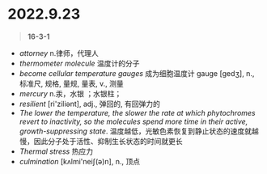 # 2022.9.23
> **16-3-1**
>
+ *attorney* n.律师，代理人
+ *thermometer molecule* 温度计的分子
+ *become cellular temperature gauges* 成为细胞温度计 gauge [gedʒ], n., 标准尺, 规格, 量规, 量表, v., 测量
+ *mercury* n.汞，水银 ；水银柱；
+ *resilient* [ri'ziliәnt], adj., 弹回的, 有回弹力的
+ *The lower the temperature, the slower the rate at which phytochromes revert to inactivity, so the molecules spend more time in their active, growth-suppressing state*. 温度越低，光敏色素恢复到静止状态的速度就越慢，因此分子处于活性、抑制生长状态的时间就更长
+ *Thermal stress* 热应力
+ *culmination* [kʌlmi'neiʃ(ә)n], n., 顶点